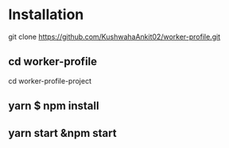 # Installation
git clone https://github.com/KushwahaAnkit02/worker-profile.git
## cd worker-profile
cd worker-profile-project
## yarn $ npm install
## yarn start &npm start 
